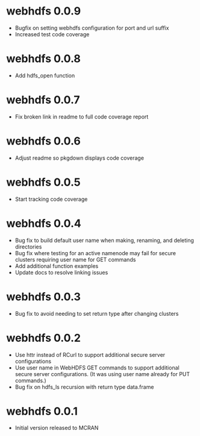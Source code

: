 # webhdfs 0.0.9

* Bugfix on setting webhdfs configuration for port and url suffix
* Increased test code coverage 

# webhdfs 0.0.8

* Add hdfs_open function

# webhdfs 0.0.7

* Fix broken link in readme to full code coverage report

# webhdfs 0.0.6

* Adjust readme so pkgdown displays code coverage

# webhdfs 0.0.5

* Start tracking code coverage

# webhdfs 0.0.4

* Bug fix to build default user name when making, renaming, and deleting directories 
* Bug fix where testing for an active namenode may fail for secure clusters requiring user name for GET commands 
* Add additional function examples
* Update docs to resolve linking issues

# webhdfs 0.0.3

* Bug fix to avoid needing to set return type after changing clusters

# webhdfs 0.0.2

* Use httr instead of RCurl to support additional secure server configurations
* Use user name in WebHDFS GET commands to support additional secure server configurations.  (It was using user name already for PUT commands.)
* Bug fix on hdfs_ls recursion with return type data.frame

# webhdfs 0.0.1

* Initial version released to MCRAN

